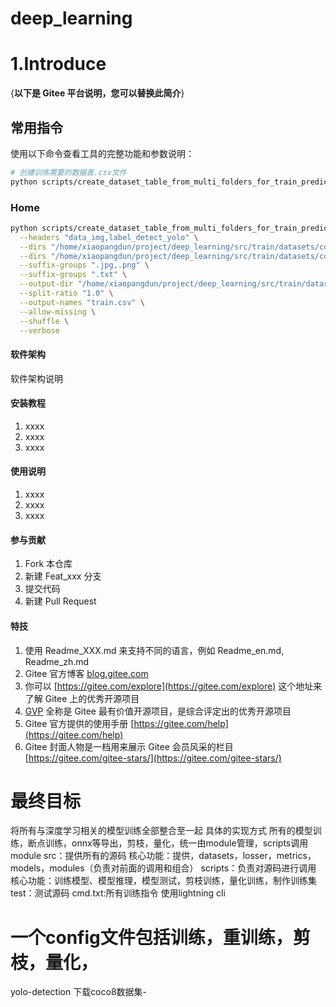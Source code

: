 # deep_learning

# 1.Introduce
{**以下是 Gitee 平台说明，您可以替换此简介**}

## 常用指令

使用以下命令查看工具的完整功能和参数说明：

```bash
# 创建训练需要的数据表.csv文件
python scripts/create_dataset_table_from_multi_folders_for_train_predict.py --help
```

### Home

```bash
python scripts/create_dataset_table_from_multi_folders_for_train_predict.py \
  --headers "data_img,label_detect_yolo" \
  --dirs "/home/xiaopangdun/project/deep_learning/src/train/datasets/coco8/images/train" \
  --dirs "/home/xiaopangdun/project/deep_learning/src/train/datasets/coco8/labels/train" \
  --suffix-groups ".jpg,.png" \
  --suffix-groups ".txt" \
  --output-dir "/home/xiaopangdun/project/deep_learning/src/train/datasets/coco8" \
  --split-ratio "1.0" \
  --output-names "train.csv" \
  --allow-missing \
  --shuffle \
  --verbose 
```

#### 软件架构
软件架构说明


#### 安装教程

1.  xxxx
2.  xxxx
3.  xxxx

#### 使用说明

1.  xxxx
2.  xxxx
3.  xxxx

#### 参与贡献

1.  Fork 本仓库
2.  新建 Feat_xxx 分支
3.  提交代码
4.  新建 Pull Request


#### 特技

1.  使用 Readme\_XXX.md 来支持不同的语言，例如 Readme\_en.md, Readme\_zh.md
2.  Gitee 官方博客 [blog.gitee.com](https://blog.gitee.com)
3.  你可以 [https://gitee.com/explore](https://gitee.com/explore) 这个地址来了解 Gitee 上的优秀开源项目
4.  [GVP](https://gitee.com/gvp) 全称是 Gitee 最有价值开源项目，是综合评定出的优秀开源项目
5.  Gitee 官方提供的使用手册 [https://gitee.com/help](https://gitee.com/help)
6.  Gitee 封面人物是一档用来展示 Gitee 会员风采的栏目 [https://gitee.com/gitee-stars/](https://gitee.com/gitee-stars/)

# 最终目标
将所有与深度学习相关的模型训练全部整合至一起
具体的实现方式
所有的模型训练，断点训练，onnx等导出，剪枝，量化，统一由module管理，scripts调用module
src：提供所有的源码
    核心功能：提供，datasets，losser，metrics，models，modules（负责对前面的调用和组合）
scripts：负责对源码进行调用
    核心功能：训练模型、模型推理，模型测试，剪枝训练，量化训练，制作训练集
test：测试源码
cmd.txt:所有训练指令
使用lightning cli
# 一个config文件包括训练，重训练，剪枝，量化，

yolo-detection
下载coco8数据集-